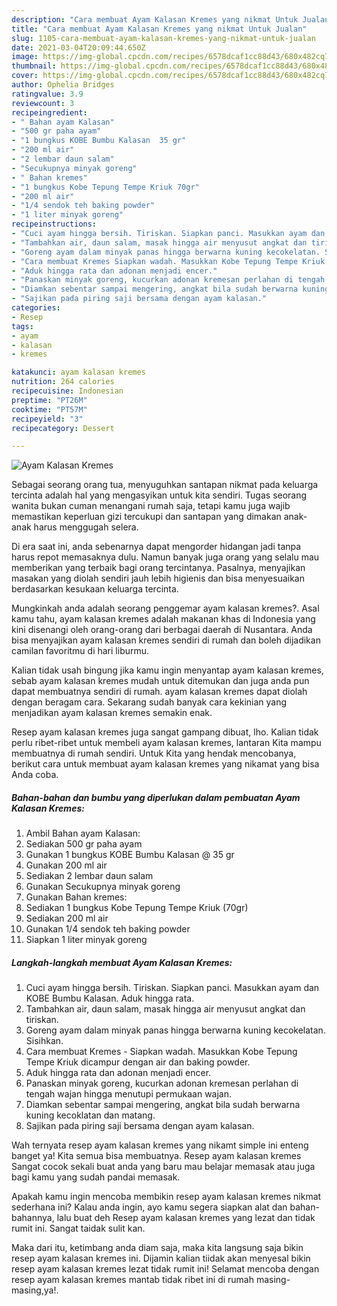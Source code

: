 ```yaml
---
description: "Cara membuat Ayam Kalasan Kremes yang nikmat Untuk Jualan"
title: "Cara membuat Ayam Kalasan Kremes yang nikmat Untuk Jualan"
slug: 1105-cara-membuat-ayam-kalasan-kremes-yang-nikmat-untuk-jualan
date: 2021-03-04T20:09:44.650Z
image: https://img-global.cpcdn.com/recipes/6578dcaf1cc88d43/680x482cq70/ayam-kalasan-kremes-foto-resep-utama.jpg
thumbnail: https://img-global.cpcdn.com/recipes/6578dcaf1cc88d43/680x482cq70/ayam-kalasan-kremes-foto-resep-utama.jpg
cover: https://img-global.cpcdn.com/recipes/6578dcaf1cc88d43/680x482cq70/ayam-kalasan-kremes-foto-resep-utama.jpg
author: Ophelia Bridges
ratingvalue: 3.9
reviewcount: 3
recipeingredient:
- " Bahan ayam Kalasan"
- "500 gr paha ayam"
- "1 bungkus KOBE Bumbu Kalasan  35 gr"
- "200 ml air"
- "2 lembar daun salam"
- "Secukupnya minyak goreng"
- " Bahan kremes"
- "1 bungkus Kobe Tepung Tempe Kriuk 70gr"
- "200 ml air"
- "1/4 sendok teh baking powder"
- "1 liter minyak goreng"
recipeinstructions:
- "Cuci ayam hingga bersih. Tiriskan. Siapkan panci. Masukkan ayam dan KOBE Bumbu Kalasan. Aduk hingga rata."
- "Tambahkan air, daun salam, masak hingga air menyusut angkat dan tiriskan."
- "Goreng ayam dalam minyak panas hingga berwarna kuning kecokelatan. Sisihkan."
- "Cara membuat Kremes Siapkan wadah. Masukkan Kobe Tepung Tempe Kriuk dicampur dengan air dan baking powder."
- "Aduk hingga rata dan adonan menjadi encer."
- "Panaskan minyak goreng, kucurkan adonan kremesan perlahan di tengah wajan hingga menutupi permukaan wajan."
- "Diamkan sebentar sampai mengering, angkat bila sudah berwarna kuning kecoklatan dan matang."
- "Sajikan pada piring saji bersama dengan ayam kalasan."
categories:
- Resep
tags:
- ayam
- kalasan
- kremes

katakunci: ayam kalasan kremes 
nutrition: 264 calories
recipecuisine: Indonesian
preptime: "PT26M"
cooktime: "PT57M"
recipeyield: "3"
recipecategory: Dessert

---
```



![Ayam Kalasan Kremes](https://img-global.cpcdn.com/recipes/6578dcaf1cc88d43/680x482cq70/ayam-kalasan-kremes-foto-resep-utama.jpg)

Sebagai seorang orang tua, menyuguhkan santapan nikmat pada keluarga tercinta adalah hal yang mengasyikan untuk kita sendiri. Tugas seorang  wanita bukan cuman menangani rumah saja, tetapi kamu juga wajib memastikan keperluan gizi tercukupi dan santapan yang dimakan anak-anak harus menggugah selera.

Di era  saat ini, anda sebenarnya dapat mengorder hidangan jadi tanpa harus repot memasaknya dulu. Namun banyak juga orang yang selalu mau memberikan yang terbaik bagi orang tercintanya. Pasalnya, menyajikan masakan yang diolah sendiri jauh lebih higienis dan bisa menyesuaikan berdasarkan kesukaan keluarga tercinta. 



Mungkinkah anda adalah seorang penggemar ayam kalasan kremes?. Asal kamu tahu, ayam kalasan kremes adalah makanan khas di Indonesia yang kini disenangi oleh orang-orang dari berbagai daerah di Nusantara. Anda bisa menyajikan ayam kalasan kremes sendiri di rumah dan boleh dijadikan camilan favoritmu di hari liburmu.

Kalian tidak usah bingung jika kamu ingin menyantap ayam kalasan kremes, sebab ayam kalasan kremes mudah untuk ditemukan dan juga anda pun dapat membuatnya sendiri di rumah. ayam kalasan kremes dapat diolah dengan beragam cara. Sekarang sudah banyak cara kekinian yang menjadikan ayam kalasan kremes semakin enak.

Resep ayam kalasan kremes juga sangat gampang dibuat, lho. Kalian tidak perlu ribet-ribet untuk membeli ayam kalasan kremes, lantaran Kita mampu membuatnya di rumah sendiri. Untuk Kita yang hendak mencobanya, berikut cara untuk membuat ayam kalasan kremes yang nikamat yang bisa Anda coba.

<!--inarticleads1-->

##### Bahan-bahan dan bumbu yang diperlukan dalam pembuatan Ayam Kalasan Kremes:

1. Ambil  Bahan ayam Kalasan:
1. Sediakan 500 gr paha ayam
1. Gunakan 1 bungkus KOBE Bumbu Kalasan @ 35 gr
1. Gunakan 200 ml air
1. Sediakan 2 lembar daun salam
1. Gunakan Secukupnya minyak goreng
1. Gunakan  Bahan kremes:
1. Sediakan 1 bungkus Kobe Tepung Tempe Kriuk (70gr)
1. Sediakan 200 ml air
1. Gunakan 1/4 sendok teh baking powder
1. Siapkan 1 liter minyak goreng




<!--inarticleads2-->

##### Langkah-langkah membuat Ayam Kalasan Kremes:

1. Cuci ayam hingga bersih. Tiriskan. Siapkan panci. Masukkan ayam dan KOBE Bumbu Kalasan. Aduk hingga rata.
1. Tambahkan air, daun salam, masak hingga air menyusut angkat dan tiriskan.
1. Goreng ayam dalam minyak panas hingga berwarna kuning kecokelatan. Sisihkan.
1. Cara membuat Kremes - Siapkan wadah. Masukkan Kobe Tepung Tempe Kriuk dicampur dengan air dan baking powder.
1. Aduk hingga rata dan adonan menjadi encer.
1. Panaskan minyak goreng, kucurkan adonan kremesan perlahan di tengah wajan hingga menutupi permukaan wajan.
1. Diamkan sebentar sampai mengering, angkat bila sudah berwarna kuning kecoklatan dan matang.
1. Sajikan pada piring saji bersama dengan ayam kalasan.




Wah ternyata resep ayam kalasan kremes yang nikamt simple ini enteng banget ya! Kita semua bisa membuatnya. Resep ayam kalasan kremes Sangat cocok sekali buat anda yang baru mau belajar memasak atau juga bagi kamu yang sudah pandai memasak.

Apakah kamu ingin mencoba membikin resep ayam kalasan kremes nikmat sederhana ini? Kalau anda ingin, ayo kamu segera siapkan alat dan bahan-bahannya, lalu buat deh Resep ayam kalasan kremes yang lezat dan tidak rumit ini. Sangat taidak sulit kan. 

Maka dari itu, ketimbang anda diam saja, maka kita langsung saja bikin resep ayam kalasan kremes ini. Dijamin kalian tiidak akan menyesal bikin resep ayam kalasan kremes lezat tidak rumit ini! Selamat mencoba dengan resep ayam kalasan kremes mantab tidak ribet ini di rumah masing-masing,ya!.

